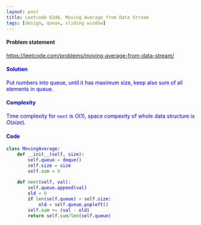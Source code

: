 ```yaml
---
layout: post
title: Leetcode 0346. Moving Average from Data Stream
tags: [design, queue, sliding window]
---
```


#### Problem statement

<a href="https://leetcode.com/problems/moving-average-from-data-stream/"> <font color = blue>https://leetcode.com/problems/moving-average-from-data-stream/

#### Solution
Put numbers into queue, until it has maximum size, keep also sum of all elements in queue.

#### Complexity
Time complexity for `next` is $O(1)$, space compexity of whole data structure is $O(size)$.

#### Code
```python
class MovingAverage:
    def __init__(self, size):
        self.queue = deque()
        self.size = size
        self.sum = 0
        
    def next(self, val):
        self.queue.append(val)
        old = 0
        if len(self.queue) > self.size: 
            old = self.queue.popleft()
        self.sum += (val - old)
        return self.sum/len(self.queue)
```
